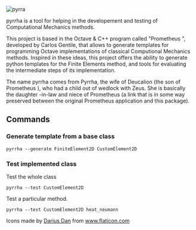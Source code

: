 ![pyrra](https://gitlab.com/dsklar/pyrrha/uploads/f6f763a9ce81995256a6de4809e898e2/image__24_.png)

pyrrha is a tool for helping in the developement and testing of
 Computational Mechanics methods.

This project is based in the Octave & C++ program called "Prometheus
", developed by Carlos Gentile, that allows to generate templates for
 programming Octave implementations of classical Computional Mechanics
  methods. Inspired in these ideas, this project offers the ability to
   generate python templates for the Finite Elements method, and tools for
    evaluating the intermediate steps of its implementation.

The name pyrrha comes from Pyrrha, the wife of Deucalion (the son of Prometheus
), who had a child out of wedlock with Zeus. She is basically the daughter
-in-law and niece of Prometheus (a link that is in some way preserved between
 the original Prometheus application and this package).

## Commands

### Generate template from a base class

```
pyrrha --generate FiniteElement2D CustomElement2D
```

### Test implemented class

Test the whole class
```
pyrrha --test CustomElement2D
```

Test a particular method.
```
pyrrha --test CustomElement2D heat_neumann
```

<div>Icons made by <a href="https://www.flaticon.com/authors/darius-dan" title="Darius Dan">Darius Dan</a> from <a href="https://www.flaticon.com/" title="Flaticon">www.flaticon.com</a></div>
